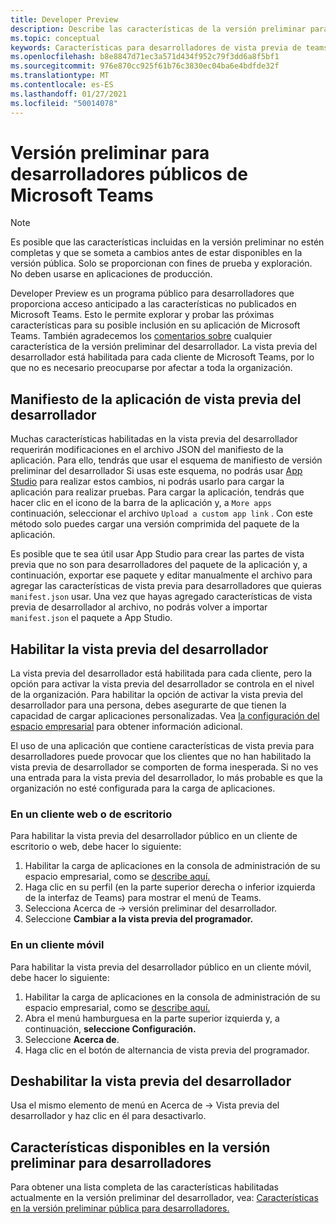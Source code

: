 ```yaml
---
title: Developer Preview
description: Describe las características de la versión preliminar para desarrolladores públicos de Microsoft Teams
ms.topic: conceptual
keywords: Características para desarrolladores de vista previa de teams
ms.openlocfilehash: b8e8847d71ec3a571d434f952c79f3dd6a8f5bf1
ms.sourcegitcommit: 976e870cc925f61b76c3830ec04ba6e4bdfde32f
ms.translationtype: MT
ms.contentlocale: es-ES
ms.lasthandoff: 01/27/2021
ms.locfileid: "50014078"
---
```

# <a name="public-developer-preview-for-microsoft-teams"></a>Versión preliminar para desarrolladores públicos de Microsoft Teams

>[!NOTE]
>Es posible que las características incluidas en la versión preliminar no estén completas y que se someta a cambios antes de estar disponibles en la versión pública. Solo se proporcionan con fines de prueba y exploración. No deben usarse en aplicaciones de producción.

Developer Preview es un programa público para desarrolladores que proporciona acceso anticipado a las características no publicados en Microsoft Teams. Esto le permite explorar y probar las próximas características para su posible inclusión en su aplicación de Microsoft Teams. También agradecemos los [comentarios sobre](~/feedback.md) cualquier característica de la versión preliminar del desarrollador. La vista previa del desarrollador está habilitada para cada cliente de Microsoft Teams, por lo que no es necesario preocuparse por afectar a toda la organización.

## <a name="developer-preview-app-manifest"></a>Manifiesto de la aplicación de vista previa del desarrollador

Muchas características habilitadas en la vista previa del desarrollador requerirán modificaciones en el archivo JSON del manifiesto de la aplicación. Para ello, tendrás que usar [](~/resources/schema/manifest-schema-dev-preview.md) el esquema de manifiesto de versión preliminar del desarrollador Si usas este esquema, no podrás usar [App Studio](~/concepts/build-and-test/app-studio-overview.md) para realizar estos cambios, ni podrás usarlo para cargar la aplicación para realizar pruebas. Para cargar la aplicación, tendrás que hacer clic en el icono de la barra de la aplicación y, a `More apps` continuación, seleccionar el archivo `Upload a custom app link` . Con este método solo puedes cargar una versión comprimida del paquete de la aplicación.

Es posible que te sea útil usar App Studio para crear las partes de vista previa que no son para desarrolladores del paquete de la aplicación y, a continuación, exportar ese paquete y editar manualmente el archivo para agregar las características de vista previa para desarrolladores que quieras `manifest.json` usar. Una vez que hayas agregado características de vista previa de desarrollador al archivo, no podrás volver a importar `manifest.json` el paquete a App Studio.

## <a name="enable-developer-preview"></a>Habilitar la vista previa del desarrollador

La vista previa del desarrollador está habilitada para cada cliente, pero la opción para activar la vista previa del desarrollador se controla en el nivel de la organización. Para habilitar la opción de activar la vista previa del desarrollador para una persona, debes asegurarte de que tienen la capacidad de cargar aplicaciones personalizadas. Vea [la configuración del espacio empresarial](~/concepts/build-and-test/prepare-your-o365-tenant.md) para obtener información adicional.

El uso de una aplicación que contiene características de vista previa para desarrolladores puede provocar que los clientes que no han habilitado la vista previa de desarrollador se comporten de forma inesperada. Si no ves una entrada para la vista previa del desarrollador, lo más probable es que la organización no esté configurada para la carga de aplicaciones.

### <a name="on-a-desktop-or-web-client"></a>En un cliente web o de escritorio

Para habilitar la vista previa del desarrollador público en un cliente de escritorio o web, debe hacer lo siguiente:

1. Habilitar la carga de aplicaciones en la consola de administración de su espacio empresarial, como se [describe aquí.](~/concepts/build-and-test/prepare-your-o365-tenant.md)
1. Haga clic en su perfil (en la parte superior derecha o inferior izquierda de la interfaz de Teams) para mostrar el menú de Teams.
1. Selecciona Acerca de → versión preliminar del desarrollador.
1. Seleccione **Cambiar a la vista previa del programador.**

### <a name="on-a-mobile-client"></a>En un cliente móvil

Para habilitar la vista previa del desarrollador público en un cliente móvil, debe hacer lo siguiente:

1. Habilitar la carga de aplicaciones en la consola de administración de su espacio empresarial, como se [describe aquí.](~/concepts/build-and-test/prepare-your-o365-tenant.md)
1. Abra el menú hamburguesa en la parte superior izquierda y, a continuación, **seleccione Configuración.**
1. Seleccione **Acerca de**.
1. Haga clic en el botón de alternancia de vista previa del programador.

## <a name="disable-developer-preview"></a>Deshabilitar la vista previa del desarrollador

Usa el mismo elemento de menú en Acerca de → Vista previa del desarrollador y haz clic en él para desactivarlo.

## <a name="features-available-in-developer-preview"></a>Características disponibles en la versión preliminar para desarrolladores

Para obtener una lista completa de las características habilitadas actualmente en la versión preliminar del desarrollador, vea: [Características en la versión preliminar pública para desarrolladores.](../../resources/dev-preview/developer-preview-features.md)
